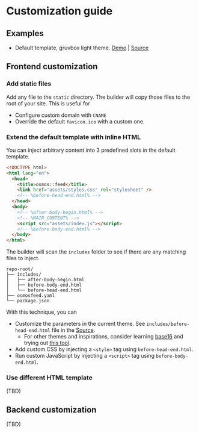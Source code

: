 # Customization guide

## Examples

- Default template, gruvbox light theme. [Demo](https://osmoscraft.github.io/osmosfeed-examples/default-gruvbox-light/) | [Source](https://github.com/osmoscraft/osmosfeed-examples/tree/main/examples/default-gruvbox-light)

## Frontend customization

### Add static files

Add any file to the `static` directory. The builder will copy those files to the root of your site. This is useful for

- Configure custom domain with `CNAME`
- Override the default `favicon.ico` with a custom one.

### Extend the default template with inline HTML

You can inject arbitrary content into 3 predefined slots in the default template.

```html
<!DOCTYPE html>
<html lang="en">
  <head>
    <title>osmos::feed</title>
    <link href="assets/styles.css" rel="stylesheet" />
    <!-- %before-head-end.html% -->
  </head>
  <body>
    <!-- %after-body-begin.html% -->
    <!-- %MAIN_CONTENT% -->
    <script src="assets/index.js"></script>
    <!-- %before-body-end.html% -->
  </body>
</html>
```

The builder will scan the `includes` folder to see if there are any matching files to inject.

```
repo-root/
├── includes/
│   ├── after-body-begin.html
│   ├── before-body-end.html
│   └── before-head-end.html
├── osmosfeed.yaml
└── package.json
```

With this technique, you can

- Customize the parameters in the current theme. See `includes/before-head-end.html` file in the [Source](https://github.com/osmoscraft/osmosfeed-examples/tree/main/examples/default-gruvbox-light).
  - For other themes and inspirations, consider learning [base16](https://github.com/chriskempson/base16) and trying out [this tool](https://terminal.sexy/).
- Add custom CSS by injecting a `<style>` tag using `before-head-end.html`.
- Run custom JavaScript by injecting a `<script>` tag using `before-body-end.html`.

### Use different HTML template

(TBD)

## Backend customization

(TBD)
